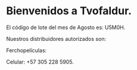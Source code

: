 # Bienvenidos a Tvofaldur.

El código de lote del mes de Agosto es: U5M0H.

Nuestros distribuidores autorizados son:

Ferchopelículas:

Celular: +57 305 228 5905.


